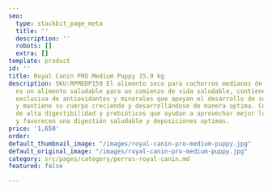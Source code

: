 ```yaml
---
seo:
  type: stackbit_page_meta
  title: ''
  description: ''
  robots: []
  extra: []
template: product
id: ''
title: Royal Canin PRO Medium Puppy 15.9 kg
description: SKU:RPMEDP159 El alimento seco para cachorros medianos de Royal Canin
  es un alimento saludable para un comienzo de vida saludable, contiene una mezcla
  exclusiva de antioxidantes y minerales que apoyan el desarrollo de su sistema inmunológico
  y mantiene su cuerpo creciendo y desarrollándose de manera optima. Con proteínas
  de alta digestibilidad y prebióticos que ayudan a aprovechar mejor los alimentos
  y favorecen una digestión saludable y deposiciones optimas.
price: '1,650'
order: 
default_thumbnail_image: "/images/royal-canin-pro-medium-puppy.jpg"
default_original_image: "/images/royal-canin-pro-medium-puppy.jpg"
category: src/pages/category/perros-royal-canin.md
featured: false

---
```

